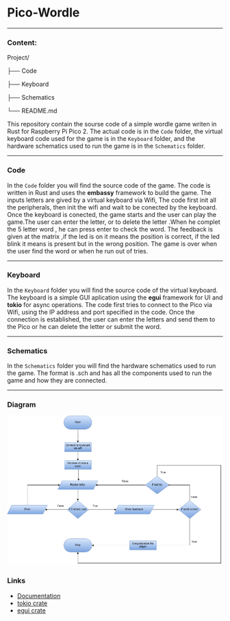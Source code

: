 # Pico-Wordle
-------------------------------
### Content:
Project/

├── Code

├── Keyboard

├── Schematics

└── README.md

This repository contain the sourse code of a simple wordle game writen in Rust for 
Raspberry Pi Pico 2. The actual code is in the `Code` folder, the virtual keyboard code
used for the game is in the `Keyboard` folder, and the hardware schematics used 
to run the game is in the `Schematics` folder.

-------------------------------
### Code
In the `Code` folder you will find the source code of the game. The code is written in Rust and 
uses the **embassy** framework to build the game. The inputs letters are gived by a virtual keyboard via Wifi,
The code first init all the peripherals, then init the wifi and wait to be conected by the keyboard. 
Once the keyboard is conected, the game starts and the user can play the game.The user can enter the letter, 
or to delete the letter .When he complet the 5 letter word , he can press enter to check the word.
The feedback is given at the matrix ,if the led is on it means the position is correct, if the led blink 
it means is present but in the wrong position. The game is over when the user find the word or 
when he run out of tries.

-------------------------------

### Keyboard
In the `Keyboard` folder you will find the source code of the virtual keyboard. The keyboard is a simple 
GUI aplication using the **egui** framework for UI and **tokio** for async operations. The code first tries to connect 
to the Pico via Wifi, using the IP address and port specified in the code.
Once the connection is established, the user can enter the letters and send them to the Pico or 
he can delete the letter or submit the word.

-------------------------------

### Schematics
In the `Schematics` folder you will find the hardware schematics used to run the game. The format is .sch 
and has all the components used to run the game and how they are connected.

-------------------------------
### Diagram
![Diagram](Images/Diagrame.png)

### Links
- [Documentation](https://pmrust.pages.upb.ro/docs/acs_cc/project/2025/ianos.iudenco)
- [tokio crate](https://github.com/tokio-rs/tokio)
- [egui crate](https://github.com/emilk/egui)

